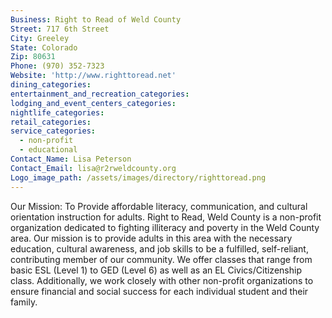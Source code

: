 ```yaml
---
Business: Right to Read of Weld County
Street: 717 6th Street
City: Greeley
State: Colorado
Zip: 80631
Phone: (970) 352-7323
Website: 'http://www.righttoread.net'
dining_categories:
entertainment_and_recreation_categories:
lodging_and_event_centers_categories:
nightlife_categories:
retail_categories:
service_categories:
  - non-profit
  - educational
Contact_Name: Lisa Peterson
Contact_Email: lisa@r2rweldcounty.org
Logo_image_path: /assets/images/directory/righttoread.png
---
```



Our Mission: To Provide affordable literacy, communication, and cultural orientation instruction for adults. Right to Read, Weld County is a non-profit organization dedicated to fighting illiteracy and poverty in the Weld County area. Our mission is to provide adults in this area with the necessary education, cultural awareness, and job skills to be a fulfilled, self-reliant, contributing member of our community. We offer classes that range from basic ESL (Level 1) to GED (Level 6) as well as an EL Civics/Citizenship class. Additionally, we work closely with other non-profit organizations to ensure financial and social success for each individual student and their family.
